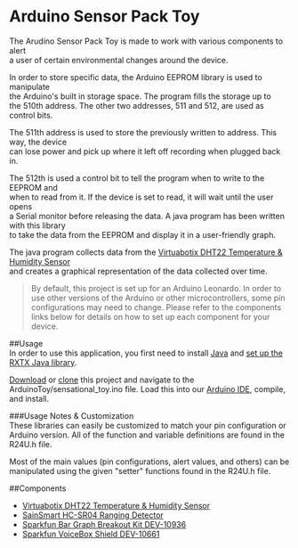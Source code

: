 Arduino Sensor Pack Toy
===
      
The Arudino Sensor Pack Toy is made to work with various components to alert    
a user of certain environmental changes around the device.   

In order to store specific data, the Arduino EEPROM library is used to manipulate   
the Arduino's built in storage space. The program fills the storage up to   
the 510th address. The other two addresses, 511 and 512, are used as control bits.    
    
The 511th address is used to store the previously written to address. This way, the device   
can lose power and pick up where it left off recording when plugged back in.    
     
The 512th is used a control bit to tell the program when to write to the EEPROM and   
when to read from it. If the device is set to read, it will wait until the user opens   
a Serial monitor before releasing the data. A java program has been written with this library     
to take the data from the EEPROM and display it in a user-friendly graph.  

The java program collects data from the [Virtuabotix DHT22 Temperature & Humidity Sensor](https://www.virtuabotix.com/product/virtuabotix-dht22-temperature-humidity-sensor-arduino-microcontroller-circuits/)   
and creates a graphical representation of the data collected over time.
    
>By default, this project is set up for an Arduino Leonardo. In order to use other versions of the Arduino or other microcontrollers, some pin configurations may need to change. Please refer to the components links below for details on how to set up each component for your device. 

##Usage    
In order to use this application, you first need to install [Java](http://www.oracle.com/technetwork/java/javase/downloads/index-jsp-138363.html) and [set up the RXTX Java library](http://playground.arduino.cc/Interfacing/Java#.UzlPUvldV8E). 

[Download](https://github.com/scaperoth/ArduinoToy/archive/master.zip) or [clone](github-windows://openRepo/https://github.com/scaperoth/ArduinoToy) this project  and navigate to the ArduinoToy/sensational_toy.ino file. Load this into our [Arduino IDE](http://arduino.cc/en/main/software), compile, and install.

###Usage Notes & Customization   
These libraries can easily be customized to match your pin configuration or Arduino version. All of the function and variable definitions are found in the R24U.h file.   
   
Most of the main values (pin configurations, alert values, and others) can be manipulated using the given "setter" functions found in the R24U.h file. 

##Components   
* [Virtuabotix DHT22 Temperature & Humidity Sensor](https://www.virtuabotix.com/product/virtuabotix-dht22-temperature-humidity-sensor-arduino-microcontroller-circuits/)
* [SainSmart HC-SR04 Ranging Detector](http://www.sainsmart.com/ultrasonic-ranging-detector-mod-hc-sr04-distance-sensor.html)
* [Sparkfun Bar Graph Breakout Kit DEV-10936](https://www.sparkfun.com/products/10936)
* [Sparkfun VoiceBox Shield DEV-10661](http://www.sainsmart.com/ultrasonic-ranging-detector-mod-hc-sr04-distance-sensor.html)

